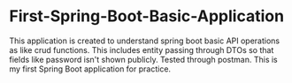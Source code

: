 # First-Spring-Boot-Basic-Application
This application is created to understand spring boot basic API operations as like crud functions. This includes entity passing through DTOs so that fields like password isn't shown publicly. Tested through postman. This is my first Spring Boot application for practice.
